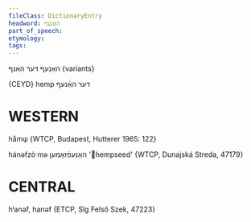 ```yaml
---
fileClass: DictionaryEntry
headword: האַנעף
part_of_speech: 
etymology: 
tags: 
---
```

האַנעף
דער
האַנף {variants}

{CEYD}
hemp דער האַ֜נעף

WESTERN
========

håmφ {WTCP, Budapest, Hutterer 1965: 122}

hánəfzòˑmə האַנעפֿזאָמען 'hempseed' {WTCP, Dunajská Streda, 47179}

CENTRAL
========

hʲanəf, hanəf {ETCP, Sîg Felső Szek, 47223}
